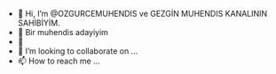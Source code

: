 - 👋 Hi, I’m @OZGURCEMUHENDIS   ve GEZGİN MUHENDIS KANALININ SAHİBİYİM.
- 👀  Bir muhendis adayiyim
- 🌱 
- 💞️ I’m looking to collaborate on ...
- 📫 How to reach me ...

<!---
OZGURCEMUHENDIS/OZGURCEMUHENDIS is a ✨ special ✨ repository because its `README.md` (this file) appears on your GitHub profile.
You can click the Preview link to take a look at your changes.
--->
